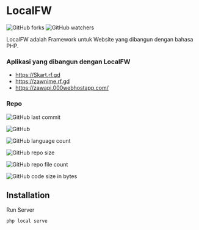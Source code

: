 
# LocalFW
![GitHub forks](https://img.shields.io/github/forks/BaharudinZaelani/sukabumi-art?style=social) 
![GitHub watchers](https://img.shields.io/github/watchers/BaharudinZaelani/sukabumi-art?style=social)

LocalFW adalah Framework untuk Website yang dibangun dengan bahasa PHP. 
### Aplikasi yang dibangun dengan LocalFW
- https://Skart.rf.gd
- https://zawnime.rf.gd
- https://zawapi.000webhostapp.com/
### Repo

![GitHub last commit](https://img.shields.io/github/last-commit/BaharudinZaelani/sukabumi-art?label=Commit&style=flat-square)

![GitHub](https://img.shields.io/github/license/BaharudinZaelani/sukabumi-art?label=License&style=flat-square)

![GitHub language count](https://img.shields.io/github/languages/count/BaharudinZaelani/sukabumi-art?label=Languages&style=flat-square)

![GitHub repo size](https://img.shields.io/github/repo-size/BaharudinZaelani/sukabumi-art?style=flat-square)

![GitHub repo file count](https://img.shields.io/github/directory-file-count/BaharudinZaelani/sukabumi-art?style=flat-square)

![GitHub code size in bytes](https://img.shields.io/github/languages/code-size/BaharudinZaelani/sukabumi-art?style=flat-square)


## Installation

Run Server
```bash
php local serve
```
